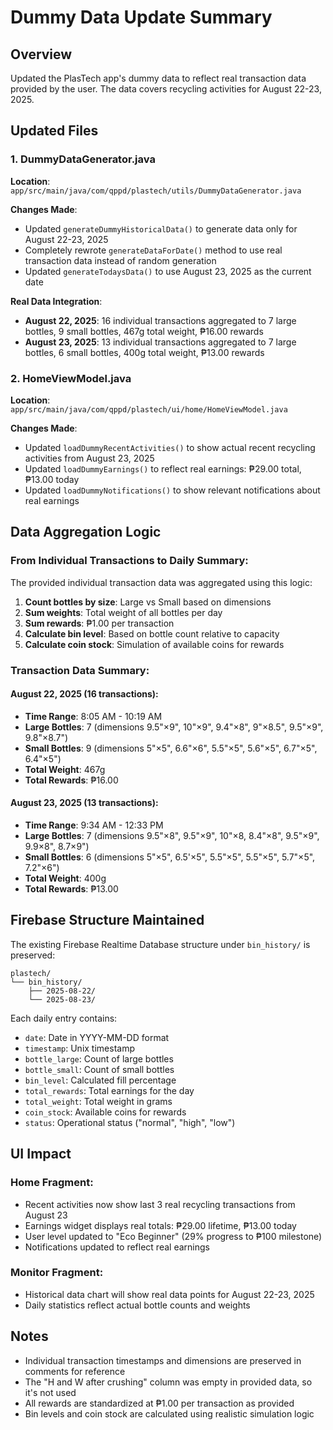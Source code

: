 # Dummy Data Update Summary

## Overview
Updated the PlasTech app's dummy data to reflect real transaction data provided by the user. The data covers recycling activities for August 22-23, 2025.

## Updated Files

### 1. DummyDataGenerator.java
**Location**: `app/src/main/java/com/qppd/plastech/utils/DummyDataGenerator.java`

**Changes Made**:
- Updated `generateDummyHistoricalData()` to generate data only for August 22-23, 2025
- Completely rewrote `generateDataForDate()` method to use real transaction data instead of random generation
- Updated `generateTodaysData()` to use August 23, 2025 as the current date

**Real Data Integration**:
- **August 22, 2025**: 16 individual transactions aggregated to 7 large bottles, 9 small bottles, 467g total weight, ₱16.00 rewards
- **August 23, 2025**: 13 individual transactions aggregated to 7 large bottles, 6 small bottles, 400g total weight, ₱13.00 rewards

### 2. HomeViewModel.java  
**Location**: `app/src/main/java/com/qppd/plastech/ui/home/HomeViewModel.java`

**Changes Made**:
- Updated `loadDummyRecentActivities()` to show actual recent recycling activities from August 23, 2025
- Updated `loadDummyEarnings()` to reflect real earnings: ₱29.00 total, ₱13.00 today
- Updated `loadDummyNotifications()` to show relevant notifications about real earnings

## Data Aggregation Logic

### From Individual Transactions to Daily Summary:
The provided individual transaction data was aggregated using this logic:

1. **Count bottles by size**: Large vs Small based on dimensions
2. **Sum weights**: Total weight of all bottles per day  
3. **Sum rewards**: ₱1.00 per transaction
4. **Calculate bin level**: Based on bottle count relative to capacity
5. **Calculate coin stock**: Simulation of available coins for rewards

### Transaction Data Summary:

#### August 22, 2025 (16 transactions):
- **Time Range**: 8:05 AM - 10:19 AM
- **Large Bottles**: 7 (dimensions 9.5"×9", 10"×9", 9.4"×8", 9"×8.5", 9.5"×9", 9.8"×8.7")  
- **Small Bottles**: 9 (dimensions 5"×5", 6.6"×6", 5.5"×5", 5.6"×5", 6.7"×5", 6.4"×5")
- **Total Weight**: 467g
- **Total Rewards**: ₱16.00

#### August 23, 2025 (13 transactions):
- **Time Range**: 9:34 AM - 12:33 PM  
- **Large Bottles**: 7 (dimensions 9.5"×8", 9.5"×9", 10"×8, 8.4"×8", 9.5"×9", 9.9×8", 8.7×9")
- **Small Bottles**: 6 (dimensions 5"×5", 6.5'×5", 5.5"×5", 5.5"×5", 5.7"×5", 7.2"×6")
- **Total Weight**: 400g  
- **Total Rewards**: ₱13.00

## Firebase Structure Maintained

The existing Firebase Realtime Database structure under `bin_history/` is preserved:
```
plastech/
└── bin_history/
    ├── 2025-08-22/
    └── 2025-08-23/
```

Each daily entry contains:
- `date`: Date in YYYY-MM-DD format
- `timestamp`: Unix timestamp  
- `bottle_large`: Count of large bottles
- `bottle_small`: Count of small bottles
- `bin_level`: Calculated fill percentage
- `total_rewards`: Total earnings for the day
- `total_weight`: Total weight in grams
- `coin_stock`: Available coins for rewards
- `status`: Operational status ("normal", "high", "low")

## UI Impact

### Home Fragment:
- Recent activities now show last 3 real recycling transactions from August 23
- Earnings widget displays real totals: ₱29.00 lifetime, ₱13.00 today
- User level updated to "Eco Beginner" (29% progress to ₱100 milestone)
- Notifications updated to reflect real earnings

### Monitor Fragment:
- Historical data chart will show real data points for August 22-23, 2025
- Daily statistics reflect actual bottle counts and weights

## Notes
- Individual transaction timestamps and dimensions are preserved in comments for reference
- The "H and W after crushing" column was empty in provided data, so it's not used
- All rewards are standardized at ₱1.00 per transaction as provided
- Bin levels and coin stock are calculated using realistic simulation logic
